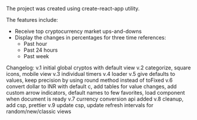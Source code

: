 The project was created using create-react-app utility.

The features include:
- Receive top cryptocurrency market ups-and-downs
- Display the changes in percentages for three time references:
  - Past hour
  - Past 24 hours
  - Past week 

Changelog:
v.1 initial global cryptos with default view
v.2 categorize, square icons, mobile view
v.3 individual timers
v.4 loader
v.5 give defaults to values, keep precision by using round method instead of toFixed
v.6 convert dollar to INR with default c, add tables for value changes, add custom arrow indicators, default names to few favorites, load component when document is ready
v.7 currency conversion api added
v.8 cleanup, add csp, prettier
v.9 update csp, update refresh intervals for random/new/classic views